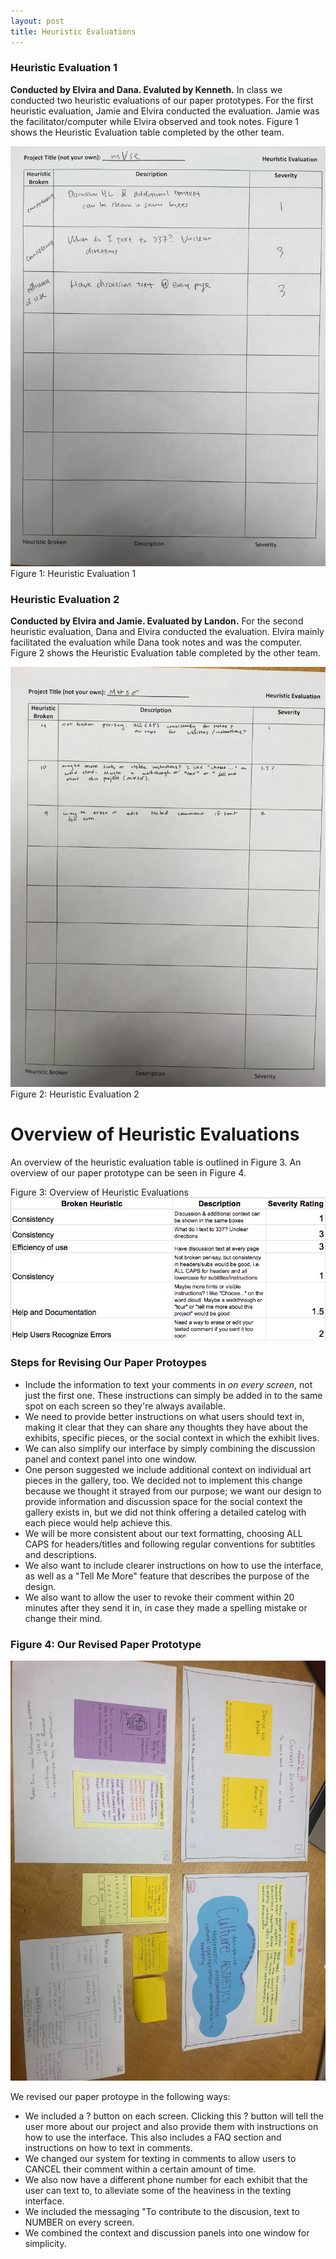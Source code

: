 ```yaml
---
layout: post
title: Heuristic Evaluations
---
```


### Heuristic Evaluation 1
**Conducted by Elvira and Dana. Evaluted by Kenneth.**
In class we conducted two heuristic evaluations of our paper prototypes. For the first heuristic evaluation, Jamie and Elvira conducted the evaluation. Jamie was the facilitator/computer while Elvira observed and took notes. Figure 1 shows the Heuristic Evaluation table completed by the other team. 

![Figure 1: Heuristic Evaluation 1](/img/heuristiceval1.jpg) 
Figure 1: Heuristic Evaluation 1 

### Heuristic Evaluation 2
**Conducted by Elvira and Jamie. Evaluated by Landon.**
For the second heuristic evaluation, Dana and Elvira conducted the evaluation. Elvira mainly facilitated the evaluation while Dana took notes and was the computer. Figure 2 shows the Heuristic Evaluation table completed by the other team. 

![Figure 2: Heuristic Evaluation 2](/img/heuristiceval2.jpg)
Figure 2: Heuristic Evaluation 2


# Overview of Heuristic Evaluations
An overview of the heuristic evaluation table is outlined in Figure 3. An overview of our paper prototype can be seen in Figure 4. 

Figure 3: Overview of Heuristic Evaluations 
![Figure 3: Heuristic Evaluation Table](/img/heuristic_eval_table.png)

### Steps for Revising Our Paper Protoypes
* Include the information to text your comments in *on every screen*, not just the first one. These instructions can simply be added in to the same spot on each screen so they're always available.
* We need to provide better instructions on what users should text in, making it clear that they can share any thoughts they have about the exhibits, specific pieces, or the social context in which the exhibit lives.
* We can also simplify our interface by simply combining the discussion panel and context panel into one window.
* One person suggested we include additional context on individual art pieces in the gallery, too. We decided not to implement this change because we thought it strayed from our purpose; we want our design to provide information and discussion space for the social context the gallery exists in, but we did not think offering a detailed catelog with each piece would help achieve this.
* We will be more consistent about our text formatting, choosing ALL CAPS for headers/titles and following regular conventions for subtitles and descriptions.
* We also want to include clearer instructions on how to use the interface, as well as a "Tell Me More" feature that describes the purpose of the design.
* We also want to allow the user to revoke their comment within 20 minutes after they send it in, in case they made a spelling mistake or change their mind.

### Figure 4: Our Revised Paper Prototype

![Figure 4: Updated Paper Prototype Over](/img/updated_prototype.jpeg)

We revised our paper protoype in the following ways:
* We included a ? button on each screen. Clicking this ? button will tell the user more about our project and also provide them with instructions on how to use the interface. This also includes a FAQ section and instructions on how to text in comments.
* We changed our system for texting in comments to allow users to CANCEL their comment within a certain amount of time.
* We also now have a different phone number for each exhibit that the user can text to, to alleviate some of the heaviness in the texting interface.
* We included the messaging "To contribute to the discusion, text to NUMBER on every screen.
* We combined the context and discussion panels into one window for simplicity.
